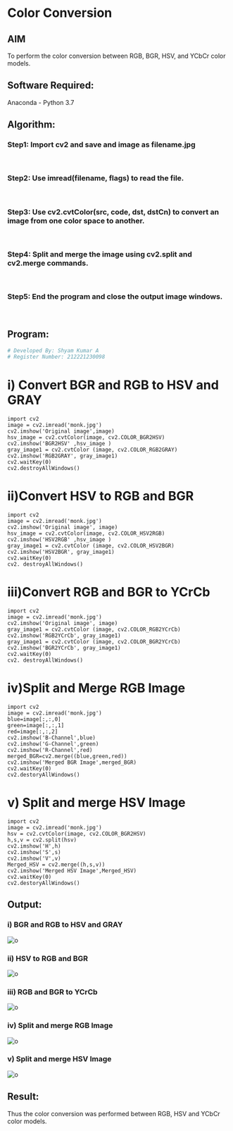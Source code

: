 # Color Conversion
## AIM
To perform the color conversion between RGB, BGR, HSV, and YCbCr color models.

## Software Required:
Anaconda - Python 3.7
## Algorithm:
### Step1: Import cv2 and save and image as filename.jpg
<br>

### Step2: Use imread(filename, flags) to read the file.
<br>

### Step3: Use cv2.cvtColor(src, code, dst, dstCn) to convert an image from one color space to another.
<br>

### Step4: Split and merge the image using cv2.split and cv2.merge commands.
<br>

### Step5: End the program and close the output image windows.
<br>

## Program:
```python
# Developed By: Shyam Kumar A
# Register Number: 212221230098
```
# i) Convert BGR and RGB to HSV and GRAY
~~~
import cv2
image = cv2.imread('monk.jpg')
cv2.imshow('Original image',image)
hsv_image = cv2.cvtColor(image, cv2.COLOR_BGR2HSV)
cv2.imshow('BGR2HSV' ,hsv_image )
gray_image1 = cv2.cvtColor (image, cv2.COLOR_RGB2GRAY)
cv2.imshow('RGB2GRAY', gray_image1)
cv2.waitKey(0)
cv2.destroyAllWindows()
~~~



# ii)Convert HSV to RGB and BGR
~~~
import cv2
image = cv2.imread('monk.jpg')
cv2.imshow('Original image', image)
hsv_image = cv2.cvtColor(image, cv2.COLOR_HSV2RGB)
cv2.imshow('HSV2RGB' ,hsv_image )
gray_image1 = cv2.cvtColor (image, cv2.COLOR_HSV2BGR)
cv2.imshow('HSV2BGR', gray_image1)
cv2.waitKey(0)
cv2. destroyAllWindows()
~~~




# iii)Convert RGB and BGR to YCrCb
~~~
import cv2
image = cv2.imread('monk.jpg')
cv2.imshow('Original image', image)
gray_image1 = cv2.cvtColor (image, cv2.COLOR_RGB2YCrCb)
cv2.imshow('RGB2YCrCb', gray_image1)
gray_image1 = cv2.cvtColor (image, cv2.COLOR_BGR2YCrCb)
cv2.imshow('BGR2YCrCb', gray_image1)
cv2.waitKey(0)
cv2. destroyAllWindows()
~~~



# iv)Split and Merge RGB Image
~~~
import cv2
image = cv2.imread('monk.jpg')
blue=image[:,:,0]
green=image[:,:,1]
red=image[:,:,2]
cv2.imshow('B-Channel',blue)
cv2.imshow('G-Channel',green)
cv2.imshow('R-Channel',red)
merged_BGR=cv2.merge((blue,green,red))
cv2.imshow('Merged BGR Image',merged_BGR)
cv2.waitKey(0)
cv2.destoryAllWindows()
~~~



# v) Split and merge HSV Image
~~~
import cv2
image = cv2.imread('monk.jpg')
hsv = cv2.cvtColor(image, cv2.COLOR_BGR2HSV)
h,s,v = cv2.split(hsv)
cv2.imshow('H',h)
cv2.imshow('S',s)
cv2.imshow('V',v)
Merged_HSV = cv2.merge((h,s,v))
cv2.imshow('Merged HSV Image',Merged_HSV)
cv2.waitKey(0)
cv2.destoryAllWindows()
~~~

## Output:
### i) BGR and RGB to HSV and GRAY
![o](d1.png)

### ii) HSV to RGB and BGR
![o](d2.png)

### iii) RGB and BGR to YCrCb
![o](d3.png)

### iv) Split and merge RGB Image
![o](d4.png)

### v) Split and merge HSV Image
![o](d5.png)


## Result:
Thus the color conversion was performed between RGB, HSV and YCbCr color models.
